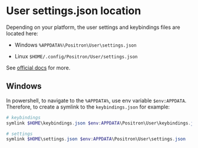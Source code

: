 # User settings.json location
Depending on your platform, the user settings and keybindings files are located here:

* Windows `%APPDATA%\Positron\User\settings.json`

* Linux `$HOME/.config/Positron/User/settings.json`

See [official docs](https://code.visualstudio.com/docs/configure/settings#_settings-file-locations) for more.

## Windows
In powershell, to navigate to the `%APPDATA%`, use env variable `$env:APPDATA`. Therefore, to create a symlink to the `keybindings.json` for example:

```powershell
# keybindings
symlink $HOME\keybindings.json $env:APPDATA\Positron\User\keybindings.json

# settings
symlink $HOME\settings.json $env:APPDATA\Positron\User\settings.json
```